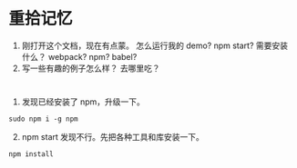 # 重拾记忆
1. 刚打开这个文档，现在有点蒙。
怎么运行我的 demo? npm start?
需要安装什么？
webpack? npm? babel?
2. 写一些有趣的例子怎么样？
去哪里吃？

# 
1. 发现已经安装了 npm，升级一下。
```
sudo npm i -g npm
```

2. npm start 发现不行。先把各种工具和库安装一下。
```
npm install
```
